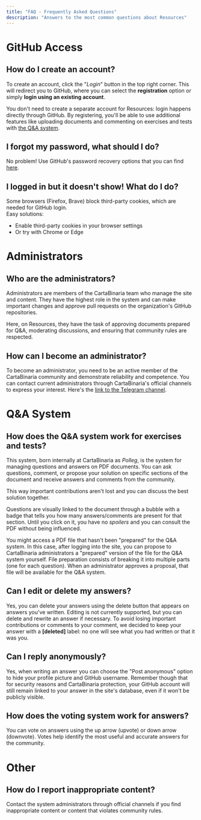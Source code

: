 ```yaml
---
title: "FAQ - Frequently Asked Questions"
description: "Answers to the most common questions about Resources"
---
```


# GitHub Access

## How do I create an account?
To create an account, click the "*Login*" button in the top right corner. This will redirect you to GitHub, where you can select the **registration** option or simply **login using an existing account**.

You don't need to create a separate account for Resources: login happens directly through GitHub. By registering, you'll be able to use additional features like uploading documents and commenting on exercises and tests with [the Q&A system](what-is-the-Q&A-system).

## I forgot my password, what should I do?
No problem! Use GitHub's password recovery options that you can find [here](https://github.com/password_reset).

<!-- ## How do I upload a document?
Go to the appropriate section of the site and use the upload function. Make sure the file is in a supported format (PDF, Markdown, etc.) and doesn't exceed the maximum allowed size. -->

## I logged in but it doesn't show! What do I do?
Some browsers (Firefox, Brave) block third-party cookies, which are needed for GitHub login.  
Easy solutions:  
- Enable third-party cookies in your browser settings  
- Or try with Chrome or Edge  

# Administrators

## Who are the administrators?
Administrators are members of the CartaBinaria team who manage the site and content. 
They have the highest role in the system and can make important changes and approve pull requests on the organization's GitHub repositories.

Here, on Resources, they have the task of approving documents prepared for Q&A, moderating discussions, and ensuring that community rules are respected.

## How can I become an administrator?
To become an administrator, you need to be an active member of the CartaBinaria community and demonstrate reliability and competence.
You can contact current administrators through CartaBinaria's official channels to express your interest. Here's the [link to the Telegram channel](https://t.me/cartabinaria).

# Q&A System

## How does the Q&A system work for exercises and tests?
This system, born internally at CartaBinaria as *Polleg*, is the system for managing questions and answers on PDF documents. You can ask questions, comment, or propose your solution on specific sections of the document and receive answers and comments from the community.

This way important contributions aren't lost and you can discuss the best solution together.

Questions are visually linked to the document through a bubble with a badge that tells you how many answers/comments are present for that section. Until you click on it, you have no *spoilers* and you can consult the PDF without being influenced.

You might access a PDF file that hasn't been "prepared" for the Q&A system. In this case, after logging into the site, you can propose to CartaBinaria administrators a "prepared" version of the file for the Q&A system yourself. File preparation consists of breaking it into multiple parts (one for each question). When an administrator approves a proposal, that file will be available for the Q&A system.

## Can I edit or delete my answers?
Yes, you can delete your answers using the delete button that appears on answers you've written. Editing is not currently supported, but you can delete and rewrite an answer if necessary.
To avoid losing important contributions or comments to your comment, we decided to keep your answer with a **[deleted]** label: no one will see what you had written or that it was you.

## Can I reply anonymously?
Yes, when writing an answer you can choose the "Post anonymous" option to hide your profile picture and GitHub username. Remember though that for security reasons and CartaBinaria protection, your GitHub account will still remain linked to your answer in the site's database, even if it won't be publicly visible.

## How does the voting system work for answers?
You can vote on answers using the up arrow (upvote) or down arrow (downvote). Votes help identify the most useful and accurate answers for the community.

# Other

## How do I report inappropriate content?
Contact the system administrators through official channels if you find inappropriate content or content that violates community rules.
